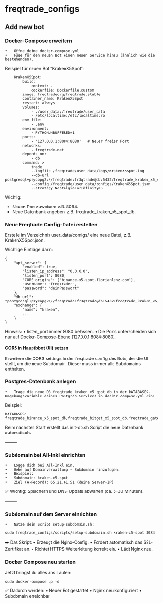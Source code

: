 # freqtrade_configs

## Add new bot

### Docker-Compose erweitern

    •	Öffne deine docker-compose.yml
    •	Füge für den neuen Bot einen neuen Service hinzu (ähnlich wie die bestehenden).

Beispiel für neuen Bot “KrakenX5Spot”:

```
    KrakenX5Spot:
        build:
            context: .
            dockerfile: Dockerfile.custom
        image: freqtradeorg/freqtrade:stable
        container_name: KrakenX5Spot
        restart: always
        volumes:
            - ./user_data:/freqtrade/user_data
            - /etc/localtime:/etc/localtime:ro
        env_file:
            - .env
        environment:
            - PYTHONUNBUFFERED=1
        ports:
            - '127.0.0.1:8084:8080'   # Neuer freier Port!
        networks:
            - freqtrade-net
        depends_on:
            - db
        command: >
            trade
            --logfile /freqtrade/user_data/logs/KrakenX5Spot.log
            --db-url postgresql+psycopg2://freqtrade:fr3qtrade@db:5432/freqtrade_kraken_x5_spot_db
            --config /freqtrade/user_data/configs/KrakenX5Spot.json
            --strategy NostalgiaForInfinityX5
```

Wichtig:

-   Neuen Port zuweisen: z.B. 8084.
-   Neue Datenbank angeben: z.B. freqtrade_kraken_x5_spot_db.

### Neue Freqtrade Config-Datei erstellen

Erstelle im Verzeichnis user_data/configs/ eine neue Datei, z.B. KrakenX5Spot.json.

Wichtige Einträge darin:

```
{
    "api_server": {
        "enabled": true,
        "listen_ip_address": "0.0.0.0",
        "listen_port": 8080,
        "CORS_origins": ["binance-x5-spot.florianlenz.com"],
        "username": "freqtrader",
        "password": "deinPasswort"
    },
    "db_url": "postgresql+psycopg2://freqtrade:fr3qtrade@db:5432/freqtrade_kraken_x5_spot_db",
    "exchange": {
        "name": "kraken",
        ...
    }
}
```

Hinweis:
• listen_port immer 8080 belassen.
• Die Ports unterscheiden sich nur auf Docker-Compose-Ebene (127.0.0.1:8084:8080).

#### CORS in Hauptbbot (UI) setzen

Erweitere die CORS settings in der freqtrade config des Bots, der die UI stellt, um die neue Subdomain. Dieser muss immer alle Subdomains enthalten.

### Postgres-Datenbank anlegen

    •	Trage die neue DB freqtrade_kraken_x5_spot_db in der DATABASES-Umgebungsvariable deines Postgres-Services in docker-compose.yml ein:

Beispiel:

```
DATABASES: freqtrade_binance_x5_spot_db,freqtrade_bitget_x5_spot_db,freqtrade_gateio_x5_spot_db,freqtrade_kraken_x5_spot_db
```

Beim nächsten Start erstellt das init-db.sh Script die neue Datenbank automatisch.

⸻

### Subdomain bei All-Inkl einrichten

    •	Logge dich bei All-Inkl ein.
    •	Gehe auf Domainverwaltung → Subdomain hinzufügen.
    •	Beispiel:
    •	Subdomain: kraken-x5-spot
    •	Ziel (A-Record): 65.21.61.51 (deine Server-IP)

✅ Wichtig: Speichern und DNS-Update abwarten (ca. 5–30 Minuten).

⸻

### Subdomain auf dem Server einrichten

    •	Nutze dein Script setup-subdomain.sh:

```
sudo freqtrade_configs/scripts/setup-subdomain.sh kraken-x5-spot 8084
```

➡️ Das Skript:
• Erzeugt die Nginx-Config.
• Fordert automatisch das SSL-Zertifikat an.
• Richtet HTTPS-Weiterleitung korrekt ein.
• Lädt Nginx neu.

### Docker Compose neu starten

Jetzt bringst du alles ans Laufen:

```
sudo docker-compose up -d
```

✅ Dadurch werden:
• Neuer Bot gestartet
• Nginx neu konfiguriert
• Subdomain erreichbar
